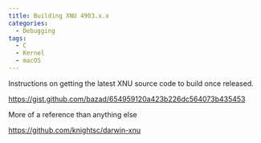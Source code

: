 ```yaml
---
title: Building XNU 4903.x.x
categories:
  - Debugging
tags:
  - C
  - Kernel
  - macOS
---
```


Instructions on getting the latest XNU source code to build once released.

https://gist.github.com/bazad/654959120a423b226dc564073b435453

More of a reference than anything else

https://github.com/knightsc/darwin-xnu
